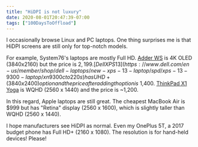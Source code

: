 ```yaml
---
title: "HiDPI is not luxury"
date: 2020-08-01T20:47:39-07:00
tags: ["100DaysToOffload"]
---
```

I occasionally browse Linux and PC laptops. One thing surprises me is that HiDPI screens are still only for top-notch models.

For example, System76's laptops are mostly Full HD. [Adder WS](https://system76.com/laptops/adder) is 4K OLED (3840x2160) but the price is $2,199. [Dell XPS 13](https://www.dell.com/en-us/member/shop/dell-laptops/new-xps-13-laptop/spd/xps-13-9300-laptop/xn9300cto220s) has UHD+ (3840 x 2400) option and the price after adding th option is ~$1,400. [ThinkPad X1 Yoga](https://www.lenovo.com/us/en/laptops/thinkpad/thinkpad-x1/ThinkPad-X1-Yoga-3rd-Gen/p/20LFS06F00) is WQHD (2560 x 1440) and the price is ~1,200.

In this regard, Apple laptops are still great. The cheapest MacBook Air is $999 but has "Retina" display (2560 x 1600), which is slightly taller than WQHD (2560 x 1440).

I hope manufacturers see HiDPI as normal. Even my OnePlus 5T, a 2017 budget phone has Full HD+ (2160 x 1080). The resolution is for hand-held devices! Please!
